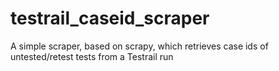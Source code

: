# testrail_caseid_scraper
A simple scraper, based on scrapy, which retrieves case ids of untested/retest tests from a Testrail run
